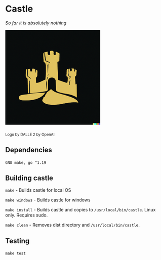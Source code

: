 # Castle

_So far it is absolutely nothing_

<img src="graphics/logo.png" width="300" alt="Logo">

<sub>Logo by DALLE 2 by OpenAI</sub>

## Dependencies

`GNU make, go ^1.19`

## Building castle

`make` - Builds castle for local OS

`make windows` - Builds castle for windows

`make install` - Builds castle and copies to `/usr/local/bin/castle`. Linux only.
Requires sudo.

`make clean` - Removes dist directory and `/usr/local/bin/castle`.

## Testing

`make test`
